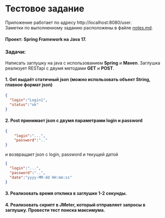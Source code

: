 # Тестовое задание

Приложение работает по адресу http://localhost:8080/user. \
Заметки по выполненному заданию расположены в файле [notes.md](notes.md).

#### Проект: Spring Framework на Java 17.

### Задачи:

Написать заглушку на java с использованием **Spring** и **Maven**.
Заглушка реализует RESTapi с двумя методами **GET** и **POST**.

#### 1. Get выдаёт статичный json (можно использовать объект String, главное формат json)

```json
{
  "login":"Login1",
  "status":"ok"
}
```

#### 2. Post принимает json с двумя параметрами login и password

```json Ghb
{
    "login":"...",
    "password":".."
}
```
и возвращает json с login, password и текущей датой

```json
{
  "login":"...",
  "password":"..",
  "date":"yyyy-MM-dd HH:mm:ss"
}
```

#### 3. Реализовать время отклика в заглушке 1-2 секунды.

#### 4. Реализовать скрипт в JMeter, который отправляет запросы в заглушку. Провести тест поиска максимума.
